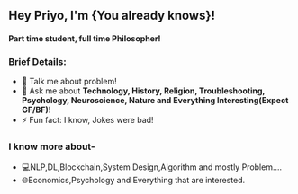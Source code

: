 ### <h2>Hey Priyo, I'm {You already knows}!
 #### Part time student, full time Philosopher!</br>

 ### Brief Details:</br>
<!--  🔭 I’m currently more into the **Programming**--->
<!-- 🌱 I’m currently learning **Open Source Contribution.**--->
- 🤔 Talk me about problem!
- 💬 Ask me about **Technology, History, Religion, Troubleshooting, Psychology, Neuroscience, Nature and Everything Interesting(Expect GF/BF)!**
- ⚡ Fun fact: I know, Jokes were bad!
  
### I know more about-</br>
- 💻NLP,DL,Blockchain,System Design,Algorithm and mostly Problem....
- 🌐Economics,Psychology and Everything that are interested.</br>

